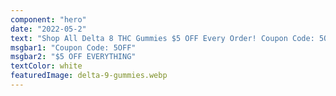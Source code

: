 ```yaml
---
component: "hero"
date: "2022-05-2"
text: "Shop All Delta 8 THC Gummies $5 OFF Every Order! Coupon Code: 5OFF"
msgbar1: "Coupon Code: 5OFF"
msgbar2: "$5 OFF EVERYTHING"
textColor: white
featuredImage: delta-9-gummies.webp
---
```

